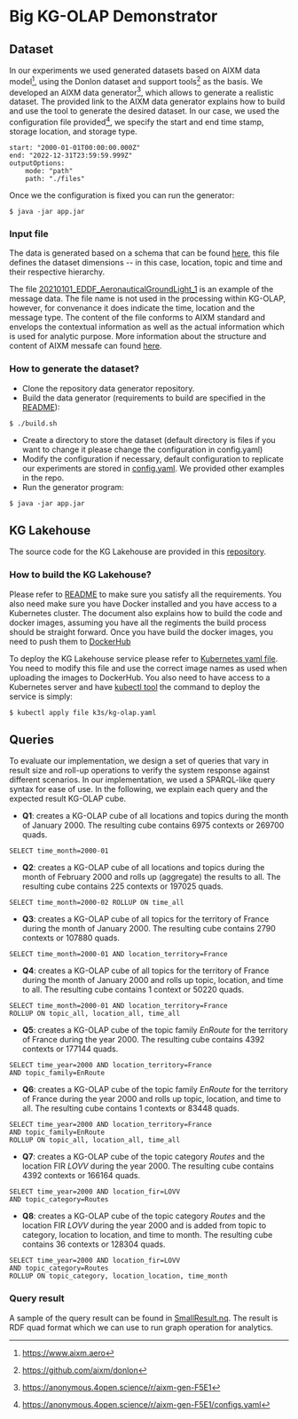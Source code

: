 # Big KG-OLAP Demonstrator

## Dataset

In our experiments we used generated datasets based on AIXM data model[^1], using the Donlon dataset and support tools[^3] as the basis. We developed an AIXM data generator[^2], which allows to generate a realistic dataset. The provided link to the AIXM data generator explains how to build and use the tool to generate the desired dataset. In our case, we used the configuration file provided[^4], we specify the start and end time stamp, storage location, and storage type.

```shell
start: "2000-01-01T00:00:00.000Z"
end: "2022-12-31T23:59:59.999Z"
outputOptions:
    mode: "path"
    path: "./files"
```

Once we the configuration is fixed you can run the generator:

```shell
$ java -jar app.jar
```

### Input file

The data is generated based on a schema that can be found [here](dnotam-hierarchies.yaml), this file defines the dataset dimensions -- in this case, location, topic and time and their respective hierarchy.  

The file [20210101_EDDF_AeronauticalGroundLight_1](20210101_EDDF_AeronauticalGroundLight_1.xml) is an example of the message data. The file name is not used in the processing within KG-OLAP, however, for convenance it does indicate the time, location and the message type. The content of the file conforms to AIXM standard and envelops the contextual information as well as the actual information which is used for analytic purpose. More information about the structure and content of AIXM messafe can found [here](https://aixm.aero/page/aixm-51-specification).

### How to generate the dataset?

* Clone the repository data generator repository.
* Build the data generator (requirements to build are specified in the [README](https://anonymous.4open.science/r/aixm-gen-F5E1/README.md)):

```shell
$ ./build.sh
```

* Create a directory to store the dataset (default directory is files if you want to change it please change the configuration in config.yaml)
* Modify the configuration if necessary, default configuration to replicate our experiments are stored in [config.yaml](https://anonymous.4open.science/r/aixm-gen-F5E1/configs.yaml). We provided other examples in the repo. 
* Run the generator program:

```shell
$ java -jar app.jar
```

## KG Lakehouse

The source code for the KG Lakehouse are provided in this [repository](https://anonymous.4open.science/r/kgolap-4C60).

### How to build the KG Lakehouse? 

Please refer to [README](https://anonymous.4open.science/r/kgolap-4C60/README.md) to make sure you satisfy all the requirements. You also need make sure you have Docker installed and you have access to a Kubernetes cluster. The document also explains how to build the code and docker images, assuming you have all the regiments the build process should be straight forward.  Once you have build the docker images, you need to push them to [DockerHub](https://hub.docker.com/)

To deploy the KG Lakehouse service please refer to [Kubernetes yaml file](https://anonymous.4open.science/r/kgolap-4C60/k3s/kg-olap.yaml). You need to modify this file and use the correct image names as used when uploading the images to DockerHub. You also need to have access to a Kubernetes server and have [kubectl tool](https://kubernetes.io/docs/reference/kubectl/) the command to deploy the service is simply: 

```shell
$ kubectl apply file k3s/kg-olap.yaml
```

## Queries

To evaluate our implementation, we design a set of queries that vary in result size and roll-up operations to verify the system response against different scenarios. In our implementation, we used a SPARQL-like query syntax for ease of use. In the following, we explain each query and the expected result KG-OLAP cube.  

* **Q1**: creates a KG-OLAP cube of all locations and topics during the month of January 2000. The resulting cube contains 6975 contexts or 269700 quads.

```shell
SELECT time_month=2000-01
```

* **Q2**: creates a KG-OLAP cube of all locations and topics during the month of February 2000 and rolls up (aggregate) the results to all. The resulting cube contains 225 contexts or 197025 quads.

```shell
SELECT time_month=2000-02 ROLLUP ON time_all
```

* **Q3**: creates a KG-OLAP cube of all topics for the territory of France during the month of January 2000. The resulting cube contains 2790 contexts or 107880 quads.

```shell
SELECT time_month=2000-01 AND location_territory=France
```

* **Q4**: creates a KG-OLAP cube of all topics for the territory of France during the month of January 2000 and rolls up topic, location, and time to all. The resulting cube contains 1 context or 50220 quads.

```shell
SELECT time_month=2000-01 AND location_territory=France 
ROLLUP ON topic_all, location_all, time_all
```

* **Q5**: creates a KG-OLAP cube of the topic family *EnRoute* for the territory of France during the year 2000. The resulting cube contains 4392 contexts or 177144 quads.

```shell
SELECT time_year=2000 AND location_territory=France 
AND topic_family=EnRoute
```

* **Q6**: creates a KG-OLAP cube of the topic family *EnRoute* for the territory of France during the year 2000 and rolls up topic, location, and time to all. The resulting cube contains 1 contexts or 83448 quads.

```shell
SELECT time_year=2000 AND location_territory=France 
AND topic_family=EnRoute 
ROLLUP ON topic_all, location_all, time_all
```

* **Q7**: creates a KG-OLAP cube of the topic category *Routes* and the location FIR *LOVV* during the year 2000. The resulting cube contains 4392 contexts or 166164 quads.

```shell
SELECT time_year=2000 AND location_fir=LOVV 
AND topic_category=Routes
```

* **Q8**: creates a KG-OLAP cube of the topic category *Routes* and the location FIR *LOVV* during the year 2000 and is added from topic to category, location to location, and time to month. The resulting cube contains 36 contexts or 128304 quads.

```shell
SELECT time_year=2000 AND location_fir=LOVV 
AND topic_category=Routes 
ROLLUP ON topic_category, location_location, time_month
```

### Query result

A sample of the query result can be found in [SmallResult.nq](SmallResult.nq). The result is RDF quad format which we can use to run graph operation for analytics.  

[^1]: <https://www.aixm.aero>
[^2]: <https://anonymous.4open.science/r/aixm-gen-F5E1>
[^3]: <https://github.com/aixm/donlon>
[^4]: <https://anonymous.4open.science/r/aixm-gen-F5E1/configs.yaml>
